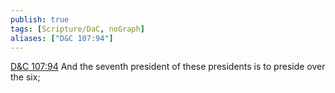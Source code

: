 ```yaml
---
publish: true
tags: [Scripture/DaC, noGraph]
aliases: ["D&C 107:94"]
---
```

[D&C 107:94](https://churchofjesuschrist.org/study/scriptures/dc-testament/dc/107?lang=eng&id=p94#p94) And the seventh president of these presidents is to preside over the six;
